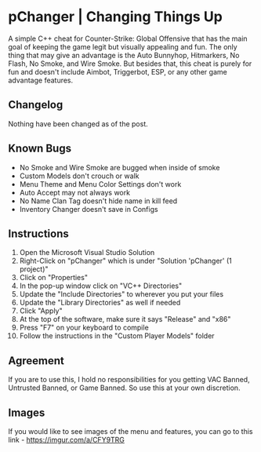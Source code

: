 # pChanger | Changing Things Up
A simple C++ cheat for Counter-Strike: Global Offensive that has the main goal of keeping the game legit but visually appealing and fun. The only thing that may give an advantage is the Auto Bunnyhop, Hitmarkers, No Flash, No Smoke, and Wire Smoke. But besides that, this cheat is purely for fun and doesn't include Aimbot, Triggerbot, ESP, or any other game advantage features.
## Changelog
Nothing have been changed as of the post.
## Known Bugs
- No Smoke and Wire Smoke are bugged when inside of smoke
- Custom Models don't crouch or walk
- Menu Theme and Menu Color Settings don't work
- Auto Accept may not always work
- No Name Clan Tag doesn't hide name in kill feed
- Inventory Changer doesn't save in Configs
## Instructions
1. Open the Microsoft Visual Studio Solution
2. Right-Click on "pChanger" which is under "Solution 'pChanger' (1 project)"
3. Click on "Properties"
4. In the pop-up window click on "VC++ Directories"
5. Update the "Include Directories" to wherever you put your files
6. Update the "Library Directories" as well if needed
7. Click "Apply"
8. At the top of the software, make sure it says "Release" and "x86"
9. Press "F7" on your keyboard to compile
10. Follow the instructions in the "Custom Player Models" folder
## Agreement
If you are to use this, I hold no responsibilities for you getting VAC Banned, Untrusted Banned, or Game Banned. So use this at your own discretion.
## Images
If you would like to see images of the menu and features, you can go to this link - https://imgur.com/a/CFY9TRG